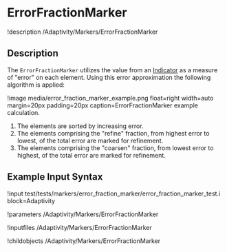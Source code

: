 
# ErrorFractionMarker
!description /Adaptivity/Markers/ErrorFractionMarker

## Description
The `ErrorFractionMarker` utilizes the value from an
[Indicator](/Indicators/Overview.md) as a measure of "error" on each
element. Using this error approximation the following algorithm is
applied:

!image media/error_fraction_marker_example.png float=right width=auto margin=20px padding=20px caption=ErrorFractionMarker example calculation.

1. The elements are sorted by increasing error.
2. The elements comprising the "refine" fraction, from highest error to lowest, of the total error are marked for refinement.
3. The elements comprising the "coarsen" fraction, from lowest error to highest, of the total error are marked for refinement.

## Example Input Syntax
!input test/tests/markers/error_fraction_marker/error_fraction_marker_test.i block=Adaptivity

!parameters /Adaptivity/Markers/ErrorFractionMarker

!inputfiles /Adaptivity/Markers/ErrorFractionMarker

!childobjects /Adaptivity/Markers/ErrorFractionMarker
